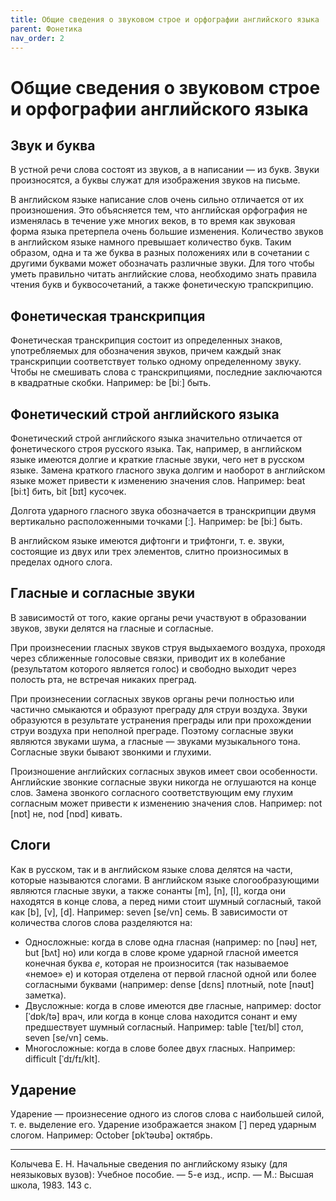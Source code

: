 ```yaml
---
title: Общие сведения о звуковом строе и орфографии английского языка
parent: Фонетика
nav_order: 2
---
```


# Общие сведения о звуковом строе и орфографии английского языка


## Звук и буква

В устной речи слова состоят из звуков, а в написании — из букв.
Звуки произносятся, а буквы служат для изображения звуков на письме.

В английском языке написание слов очень сильно отличается от их
произношения.  Это объясняется тем, что английская орфография не
изменялась в течение уже многих веков, в то время как звуковая форма
языка претерпела очень большие изменения.  Количество звуков в
английском языке намного превышает количество букв.  Таким образом,
одна и та же буква в разных положениях или в сочетании с другими
буквами может обозначать различные звуки.  Для того чтобы уметь
правильно читать английские слова, необходимо знать правила чтения
букв и буквосочетаний, а также фонетическую трапскрипцию.


## Фонетическая транскрипция

Фонетическая транскрипция состоит из определенных знаков,
употребляемых для обозначения звуков, причем каждый знак транскрипции
соответствует только одному определенному звуку.  Чтобы не смешивать
слова с транскрипциями, последние заключаются в квадратные скобки.
Например: be [biː] быть.


## Фонетический строй английского языка

Фонетический строй английского языка значительно отличается от
фонетического строя русского языка.  Так, например, в английском языке
имеются долгие и краткие гласные звуки, чего нет в русском языке.
Замена краткого гласного звука долгим и наоборот в английском языке
может привести к изменению значения слов. Например: beat [biːt] бить,
bit [bɪt] кусочек.

Долгота ударного гласного звука обозначается в транскрипции двумя
вертикально расположенными точками [ː]. Например: be [biː] быть.

В английском языке имеются дифтонги и трифтонги, т. е. звуки,
состоящие из двух или трех элементов, слитно произносимых в пределах
одного слога.


## Гласные и согласные звуки

В зависимостй от того, какие органы речи участвуют в образовании
звуков, звуки делятся на гласные и согласные.

При произнесении гласных звуков струя выдыхаемого воздуха, проходя
через сближенные голосовые связки, приводит их в колебание
(результатом которого является голос) и свободно выходит через полость
рта, не встречая никаких преград.

При произнесении согласных звуков органы речи полностью или частично
смыкаются и образуют преграду для струи воздуха.  Звуки образуются в
результате устранения преграды или при прохождении струи воздуха при
неполной преграде.  Поэтому согласные звуки являются звуками шума, а
гласные — звуками музыкального тона.  Согласные звуки бывают
звонкими и глухими.

Произношение английских согласных звуков имеет свои особенности.
Английские звонкие согласные звуки никогда не оглушаются на конце
слов.  Замена звонкого согласного соответствующим ему глухим согласным
может привести к изменению значения слов.  Haпример: not [nɒt] не, nod
[nɒd] кивать.


## Слоги

Как в русском, так и в английском языке слова делятся на части,
которые называются слогами.  В английском языке слогообразующими
являются гласные звуки, а также сонанты [m], [n], [l], когда они
находятся в конце слова, а перед ними стоит шумный согласный, такой
как [b], [v], [d]. Например: seven [se/vn] семь. В зависимости от
количества слогов слова разделяются на:
- Односложные: когда в слове одна гласная (например: no [nəʊ] нет, but
  [bʌt] но) или когда в слове кроме ударной гласной имеется конечная
  буква *е*, которая не произносится (так называемое «немое» е) и
  которая отделена от первой гласной одной или более согласными
  буквами (например: dense [dɛns] плотный, note [nəʊt] заметка).
- Двусложные: когда в слове имеются две гласные, например: doctor
  [ˈdɒk/tə] врач, или когда в конце слова находится сонант и ему
  предшествует шумный согласный. Например: table [ˈteɪ/bl] стол, seven
  [se/vn] семь.
- Многосложные: когда в слове более двух гласных. Например: difficult
  [ˈdɪ/fɪ/klt].


## Ударение

Ударение — произнесение одного из слогов слова с наибольшей силой,
т. е. выделение его.  Ударение изображается знаком [ˈ] перед ударным
слогом.  Например: October [ɒkˈtəʊbə] октябрь.

---

Колычева Е. Н.  Начальные сведения по английскому языку (для
неязыковых вузов): Учебное пособие. — 5-е изд., испр. — М.: Высшая
школа, 1983. 143 с.
